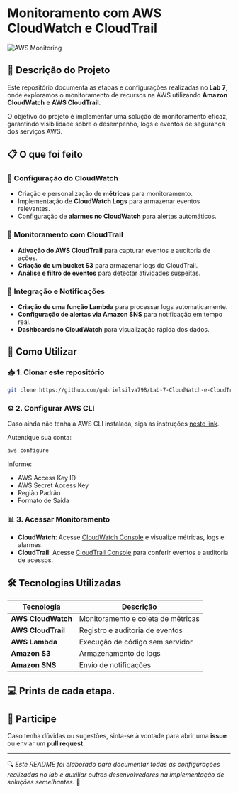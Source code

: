 # Monitoramento com AWS CloudWatch e CloudTrail

![AWS Monitoring](https://upload.wikimedia.org/wikipedia/commons/9/93/Amazon_Web_Services_Logo.svg)

## 📌 Descrição do Projeto

Este repositório documenta as etapas e configurações realizadas no **Lab 7**, onde exploramos o monitoramento de recursos na AWS utilizando **Amazon CloudWatch** e **AWS CloudTrail**.

O objetivo do projeto é implementar uma solução de monitoramento eficaz, garantindo visibilidade sobre o desempenho, logs e eventos de segurança dos serviços AWS.

## 📋 O que foi feito

### 🔹 Configuração do CloudWatch
- Criação e personalização de **métricas** para monitoramento.
- Implementação de **CloudWatch Logs** para armazenar eventos relevantes.
- Configuração de **alarmes no CloudWatch** para alertas automáticos.

### 🔹 Monitoramento com CloudTrail
- **Ativação do AWS CloudTrail** para capturar eventos e auditoria de ações.
- **Criação de um bucket S3** para armazenar logs do CloudTrail.
- **Análise e filtro de eventos** para detectar atividades suspeitas.

### 🔹 Integração e Notificações
- **Criação de uma função Lambda** para processar logs automaticamente.
- **Configuração de alertas via Amazon SNS** para notificação em tempo real.
- **Dashboards no CloudWatch** para visualização rápida dos dados.

## 🚀 Como Utilizar

### 📥 1. Clonar este repositório
```bash
git clone https://github.com/gabrielsilva798/Lab-7-CloudWatch-e-CloudTrail.-.git
```

### ⚙️ 2. Configurar AWS CLI
Caso ainda não tenha a AWS CLI instalada, siga as instruções [neste link](https://docs.aws.amazon.com/cli/latest/userguide/install-cliv2.html).

Autentique sua conta:
```bash
aws configure
```
Informe:
- AWS Access Key ID
- AWS Secret Access Key
- Região Padrão
- Formato de Saída

### 📊 3. Acessar Monitoramento
- **CloudWatch**: Acesse [CloudWatch Console](https://console.aws.amazon.com/cloudwatch/) e visualize métricas, logs e alarmes.
- **CloudTrail**: Acesse [CloudTrail Console](https://console.aws.amazon.com/cloudtrail/) para conferir eventos e auditoria de acessos.

## 🛠 Tecnologias Utilizadas

| Tecnologia      | Descrição |
|---------------|-------------|
| **AWS CloudWatch** | Monitoramento e coleta de métricas |
| **AWS CloudTrail** | Registro e auditoria de eventos |
| **AWS Lambda** | Execução de código sem servidor |
| **Amazon S3** | Armazenamento de logs |
| **Amazon SNS** | Envio de notificações |

## 💻 Prints de cada etapa.


## 👀 Participe

Caso tenha dúvidas ou sugestões, sinta-se à vontade para abrir uma **issue** ou enviar um **pull request**. 

---

🔍 *Este README foi elaborado para documentar todas as configurações realizadas no lab e auxiliar outros desenvolvedores na implementação de soluções semelhantes.* 🚀


